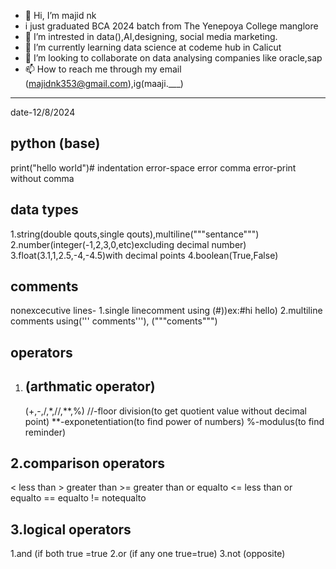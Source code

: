 - 👋 Hi, I’m majid nk
- i just graduated BCA 2024 batch from The Yenepoya College manglore 
- 👀 I’m intrested in data(),AI,designing, social media marketing.
- 🌱 I’m currently learning data science at codeme hub in Calicut 
- 💞️ I’m looking to collaborate on data analysing companies like oracle,sap
- 📫 How to reach me through my email (majidnk353@gmail.com),ig(maaji.___)
------------------------------------

date-12/8/2024

python (base)
-------------
print("hello world")#
indentation error-space error
comma error-print without comma

data types  
-----------
1.string(double qouts,single  qouts),multiline("""sentance""")
               2.number(integer(-1,2,3,0,etc)excluding decimal number)
               3.float(3.1,1,2.5,-4,-4.5)with decimal points
			   4.boolean(True,False)

comments  
---------
nonexcecutive lines-
1.single linecomment 
using (#))ex:#hi hello)
							2.multiline comments 
       using(''' comments'''),             ("""coments""")


operators  
---------
1. (arthmatic operator)
   --------------------
   (+,-,/,*,//,**,%)
                                  //-floor division(to get quotient value without decimal point)
                                  **-exponetentiation(to find power of numbers)
%-modulus(to find reminder)

2.comparison operators
----------------------
< less than
							> greater than
							>= greater than or equalto
							<= less than or equalto
							== equalto
							!= notequalto
								   
3.logical operators
-------------------
1.and (if both true =true
							2.or (if any one true=true)
							3.not (opposite)

